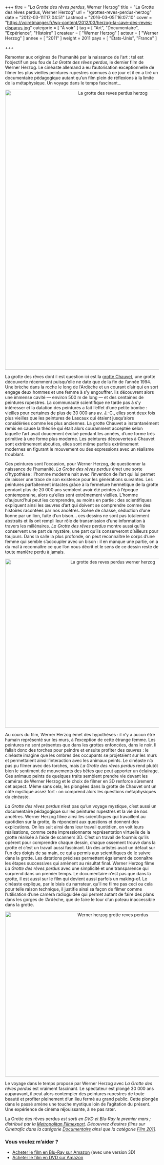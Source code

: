 +++
titre = "<em>La Grotte des rêves perdus</em>, Werner Herzog"
title = "La Grotte des rêves perdus, Werner Herzog"
url = "/grottes-reves-perdus-herzog"
date = "2012-03-11T17:04:51"
Lastmod = "2016-03-05T16:07:10"
cover = "https://voiretmanger.fr/wp-content/2012/03/herzog-la-cave-des-reves-disparus.jpg"
categorie = [ "À voir" ]
tag = [ "Art", "Documentaire", "Expérience", "Histoire" ]
createur = [ "Werner Herzog" ]
acteur = [ "Werner Herzog" ]
annee = [ "2011" ]
weight = 2011
pays = [ "États-Unis", "France" ]

+++

<p>Remonter aux origines de l&rsquo;humanité par la naissance de l&rsquo;art : tel est l&rsquo;objectif un peu fou de <em>La Grotte des rêves perdus</em>, le dernier film de Werner Herzog. Le cinéaste allemand a eu l&rsquo;autorisation exceptionnelle de filmer les plus vieilles peintures rupestres connues à ce jour et il en a tiré un documentaire pédagogique autant qu&rsquo;un film plein de réflexions à la limite de la métaphysique. Un voyage dans le temps fascinant…</p>
<div style="text-align: center;"><a href="http://www.allocine.fr/film/fichefilm_gen_cfilm=185189.html"><img class="aligncenter" style="border-style: initial; border-color: initial; border-image: initial; border-width: 0px;" src="https://voiretmanger.fr/wp-content/2012/03/la-grotte-des-reves-perdus-herzog1.jpg" alt="La grotte des reves perdus herzog" width="690" height="918" border="0" /></a></div>
<p>La grotte des rêves dont il est question ici est la <a href="http://fr.wikipedia.org/wiki/Grotte_Chauvet">grotte Chauvet</a>, une grotte découverte récemment puisqu&rsquo;elle ne date que de la fin de l&rsquo;année 1994. Une brèche dans la roche le long de l&rsquo;Ardèche et un courant d&rsquo;air qui en sort engage deux hommes et une femme à s&rsquo;y engouffrer. Ils découvrent alors une immense cavité — environ 500 m de long — et des centaines de peintures rupestres. La communauté scientifique ne tarde pas à s&rsquo;y intéresser et la datation des peintures a fait l&rsquo;effet d&rsquo;une petite bombe : vieilles pour certaines de plus de 30 000 ans av. J.-C., elles sont deux fois plus vieilles que les peintures de Lascaux qui étaient jusqu&rsquo;alors considérées comme les plus anciennes. La grotte Chauvet a instantanément remis en cause la théorie qui était alors couramment acceptée selon laquelle l&rsquo;art avait doucement évolué pendant les années, d&rsquo;une forme très primitive à une forme plus moderne. Les peintures découvertes à Chauvet sont extrêmement abouties, elles sont même parfois extrêmement modernes en figurant le mouvement ou des expressions avec un réalisme troublant.</p>
<p>Ces peintures sont l&rsquo;occasion, pour Werner Herzog, de questionner la naissance de l&rsquo;humanité. <em>La Grotte des rêves perdus</em> émet une sorte d&rsquo;hypothèse : l&rsquo;homme moderne nait avec l&rsquo;invention de l&rsquo;art qui lui permet de laisser une trace de son existence pour les générations suivantes. Les peintures parfaitement intactes grâce à la fermeture hermétique de la grotte pendant plus de 20 000 ans semblent avoir été peintes à l&rsquo;époque contemporaine, alors qu&rsquo;elles sont extrêmement vieilles. L&rsquo;homme d&rsquo;aujourd&rsquo;hui peut les comprendre, au moins en partie : des scientifiques expliquent ainsi les œuvres d&rsquo;art qui doivent se comprendre comme des histoires racontées par nos ancêtres. Scène de chasse, séduction d&rsquo;une lionne par un lion, fuite d&rsquo;un bison… ces dessins ne sont pas totalement abstraits et ils ont rempli leur rôle de transmission d&rsquo;une information à travers les millénaires. <em>La Grotte des rêves perdus</em> montre aussi qu&rsquo;ils conservent une part de mystère, une part qu&rsquo;ils conserveront d&rsquo;ailleurs pour toujours. Dans la salle la plus profonde, on peut reconnaître le corps d&rsquo;une femme qui semble s&rsquo;accoupler avec un bison : il en manque une partie, on a du mal à reconnaître ce que l&rsquo;on nous décrit et le sens de ce dessin reste de toute manière perdu à jamais.</p>
<div style="text-align: center;"><img class="aligncenter" style="border-style: initial; border-color: initial; border-image: initial; border-width: 0px;" src="https://voiretmanger.fr/wp-content/2012/03/la-grotte-des-reves-perdus-werner-herzog.jpg" alt="La grotte des reves perdus werner herzog" width="690" height="554" border="0" /></div>
<p>Au cours du film, Werner Herzog émet des hypothèses : il n&rsquo;y a aucun être humain représenté sur les murs, à l&rsquo;exception de cette étrange femme. Les peintures ne sont présentes que dans les grottes enfoncées, dans le noir. Il fallait donc des torches pour peindre et ensuite profiter des œuvres : le cinéaste imagine que les ombres des occupants se projetaient sur les murs et permettaient ainsi l&rsquo;interaction avec les animaux peints. Le cinéaste n&rsquo;a pas pu filmer avec des torches, mais <em>La Grotte des rêves perdus</em> rend plutôt bien le sentiment de mouvements des bêtes que peut apporter un éclairage. Ces animaux peints de quelques traits semblent prendre vie devant les caméras de Werner Herzog et le choix de filmer en 3D renforce sûrement cet aspect. Même sans cela, les plongées dans la grotte de Chauvet ont un côté mystique assez fort : on comprend alors les questions métaphysiques du cinéaste.</p>
<p><em>La Grotte des rêves perdus</em> n&rsquo;est pas qu&rsquo;un voyage mystique, c&rsquo;est aussi un documentaire pédagogique sur les peintures rupestres et la vie de nos ancêtres. Werner Herzog filme ainsi les scientifiques qui travaillent au quotidien sur la grotte, ils répondent aux questions et donnent des explications. On les suit ainsi dans leur travail quotidien, on voit leurs réalisations, comme cette impressionnante représentation virtuelle de la grotte réalisée à l&rsquo;aide de scanners 3D. C&rsquo;est un travail de fourmis qu&rsquo;ils opèrent pour comprendre chaque dessin, chaque ossement trouvé dans la grotte et c&rsquo;est un travail aussi fascinant. Un des artistes avait un défaut sur l&rsquo;un des doigts de sa main, ce qui a permis aux scientifiques de le suivre dans la grotte. Les datations précises permettent également de connaître les étapes successives qui amènent au résultat final. Werner Herzog filme <em>La Grotte des rêves perdus</em> avec une simplicité et une transparence qui surprend dans un premier temps. Le documentaire n&rsquo;est pas que dans la grotte, il est aussi sur le film qui devient aussi parfois un making-of. Le cinéaste explique, par le biais du narrateur, qu&rsquo;il ne filme pas ceci ou cela pour telle raison technique, il justifie ainsi sa façon de filmer comme l&rsquo;utilisation d&rsquo;une caméra radioguidée qui permet autant de faire des plans dans les gorges de l&rsquo;Ardèche, que de faire le tour d&rsquo;un poteau inaccessible dans la grotte.</p>
<div style="text-align: center;"><img class="aligncenter" style="border-style: initial; border-color: initial; border-image: initial; border-width: 0px;" src="https://voiretmanger.fr/wp-content/2012/03/werner-herzog-grotte-reves-perdus.jpg" alt="Werner herzog grotte reves perdus" width="690" height="541" border="0" /></div>
<p>Le voyage dans le temps proposé par Werner Herzog avec <em>La Grotte des rêves perdus</em> est vraiment fascinant. Le spectateur est plongé 30 000 ans auparavant, il peut alors contempler des peintures rupestres de toute beauté et profiter pleinement d&rsquo;un lieu fermé au grand public. Cette plongée dans le passé amène une touche mystique loin de l&rsquo;agitation du présent. Une expérience de cinéma réjouissante, à ne pas rater.</p>
<p>La Grotte des rêves perdus <em>est sorti en DVD et Blu-Ray le premier mars ; distribué par la <a href="http://www.metrofilms.com/home.html">Metropolitan Filmexport</a>. Découvrez d’autres films sur Cinetrafic dans la catégorie <a href="http://www.cinetrafic.fr/documentaire">Documentaire</a> ainsi que la catégorie <a href="http://www.cinetrafic.fr/film-2011">Film 2011</a></em>.</p>
<div class="amazon">
<h3>Vous voulez m&rsquo;aider ?</h3>
<ul>
<li><a href="http://www.amazon.fr/gp/product/B006MNQSQ4/ref=as_li_ss_tl?ie=UTF8&amp;tag=leblogdenic07-21&amp;linkCode=as2&amp;camp=1642&amp;creative=19458&amp;creativeASIN=B006MNQSQ4">Acheter le film en Blu-Ray sur Amazon</a> (avec une version 3D)</li>
<li><a href="http://www.amazon.fr/gp/product/B006MNQT9A/ref=as_li_ss_tl?ie=UTF8&amp;tag=leblogdenic07-21&amp;linkCode=as2&amp;camp=1642&amp;creative=19458&amp;creativeASIN=B006MNQT9A">Acheter le film en DVD sur Amazon</a></li>
</ul>
</div>

